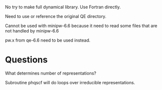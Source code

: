 No try to make full dynamical library.
Use Fortran directly.

Need to use or reference the original QE directory.

Cannot be used with minipw-6.6 because it need to read
some files that are not handled by minipw-6.6

pw.x from qe-6.6 need to be used instead.

# Questions

What determines number of representations?

Subroutine phqscf will do loops over irreducible representations.